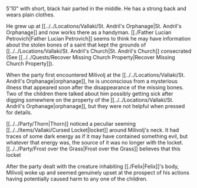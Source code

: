 
5'10" with short, black hair parted in the middle. He has a strong back and wears plain clothes.

He grew up at [[../../Locations/Vallaki/St. Andril's Orphanage|St. Andril's Orphanage]] and now works there as a handyman. [[./Father Lucian Petrovich|Father Lucian Petrovich]] seems to think he may have information about the stolen bones of a saint that kept the grounds of [[../../Locations/Vallaki/St. Andril's Church|St. Andril's Church]] consecrated (See [[../../Quests/Recover Missing Church Property|Recover Missing Church Property]]).

When the party first encountered Milivolj at the [[../../Locations/Vallaki/St. Andril's Orphanage|orphanage]], he is unconscious from a mysterious illness that appeared soon after the disappearance of the missing bones. Two of the children there talked about him possibly getting sick after digging somewhere on the property of the [[../../Locations/Vallaki/St. Andril's Orphanage|orphanage]], but they were not helpful when pressed for details.

[[../../Party/Thorn|Thorn]] noticed a peculiar seeming [[../../Items/Vallaki/Cursed Locket|locket]] around Milivolj's neck. It had traces of some dark energy as if it may have contained something evil, but whatever that energy was, the source of it was no longer with the locket. [[../../Party/Frost over the Grass|Frost over the Grass]] believes that this locket

After the party dealt with the creature inhabiting [[./Felix|Felix]]'s body, Milivolj woke up and seemed genuinely upset at the prospect of his actions having potentially caused harm to any one of the children.